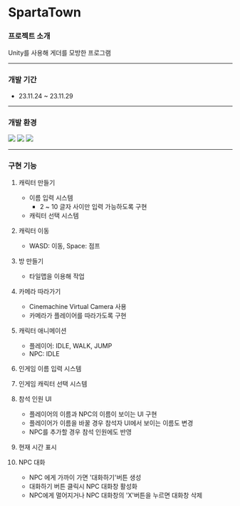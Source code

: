 # SpartaTown
### 프로젝트 소개
Unity를 사용해 게더를 모방한 프로그램
***
### 개발 기간
- 23.11.24 ~ 23.11.29
***
### 개발 환경
<a><img src="https://img.shields.io/badge/csharp-512BD4?style=flat-square&logo=csharp&logoColor=white"/></a>
<a><img src="https://img.shields.io/badge/visualstudio-5C2D91?style=flat-square&logo=visualstudio&logoColor=white"/></a>
<a><img src="https://img.shields.io/badge/unity-000000?style=flat-square&logo=unity&logoColor=white"/></a>
***
### 구현 기능
1. 캐릭터 만들기
   - 이름 입력 시스템
     - 2 ~ 10 글자 사이만 입력 가능하도록 구현
   - 캐릭터 선택 시스템
     
2. 캐릭터 이동
   - WASD: 이동, Space: 점프

3. 방 만들기
   - 타일맵을 이용해 작업

4. 카메라 따라가기
   - Cinemachine Virtual Camera 사용
   - 카메라가 플레이어를 따라가도록 구현

5. 캐릭터 애니메이션
   - 플레이어: IDLE, WALK, JUMP
   - NPC: IDLE

6. 인게임 이름 입력 시스템

7. 인게임 캐릭터 선택 시스템

8. 참석 인원 UI
   - 플레이어의 이름과 NPC의 이름이 보이는 UI 구현
   - 플레이어가 이름을 바꿀 경우 참석자 UI에서 보이는 이름도 변경
   - NPC를 추가할 경우 참석 인원에도 반영

9. 현재 시간 표시

10. NPC 대화
    - NPC 에게 가까이 가면 '대화하기'버튼 생성
    - 대화하기 버튼 클릭시 NPC 대화창 활성화
    - NPC에게 멀어지거나 NPC 대화창의 'X'버튼을 누르면 대화창 삭제

